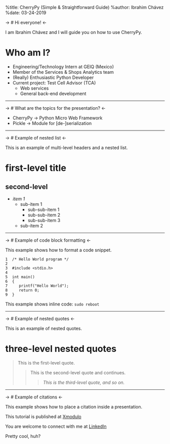 %title: CherryPy (Simple & Straightforward Guide)
%author: Ibrahim Chávez
%date: 03-24-2019

-> # Hi everyone! <-

I am Ibrahim Chávez and I will guide you on how to use CherryPy.

# Who am I?

* Engineering/Technology Intern at GEIQ (Mexico)
* Member of the Services & Shops Analytics team
* (Really) Enthusiastic Python Developer
* Current project: Test Cell Advisor (TCA)
    * Web services
    * General back-end development

-------------------------------------------------
 
-> # What are the topics for the presentation? <-

* CherryPy -> Python Micro Web Framework
* Pickle   -> Module for [de-]serialization

-------------------------------------------------
 
-> # Example of nested list <-
 
This is an example of multi-level headers and a nested list.
 
# first-level title
 
second-level
------------
 
- *item 1*
    - sub-item 1
        - sub-sub-item 1
        - sub-sub-item 2
        - sub-sub-item 3
    - sub-item 2
 
-------------------------------------------------
 
-> # Example of code block formatting <-
 
This example shows how to format a code snippet.
 
    1  /* Hello World program */
    2
    3  #include <stdio.h>
    4
    5  int main()
    6  {
    7     printf("Hello World");
    8     return 0;
    9  }
 
This example shows inline code: `sudo reboot`
 
-------------------------------------------------
 
-> # Example of nested quotes <-
 
This is an example of nested quotes.
 
# three-level nested quotes
 
> This is the first-level quote.
>> This is the second-level quote
>> and continues.
>>> *This is the third-level quote, and so on.*
 
-------------------------------------------------
 
-> # Example of citations <-
 
This example shows how to place a citation inside a presentation.
 
This tutorial is published at [Xmodulo](http://xmodulo.com)
 
You are welcome to connect with me at [LinkedIn](http://www.linkedin.com/in/xmodulo)
 
Pretty cool, huh?

